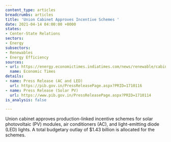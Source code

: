```yaml
---
content_type: articles
breadcrumbs: articles
title: 'Union Cabinet Approves Incentive Schemes '
date: 2021-04-14 04:00:00 +0000
states:
- Center-State Relations
sectors:
- Energy
subsectors:
- Renewables
- Energy Efficiency
sources:
- url: https://energy.economictimes.indiatimes.com/news/renewable/cabinet-okays-rs-4500-crore-pli-scheme-to-boost-solar-equipment-manufacturing/81952568
  name: Economic Times
details:
- name: Press Release (AC and LED)
  url: https://pib.gov.in/PressReleasePage.aspx?PRID=1710116
- name: Press Release (Solar PV)
  url: https://www.pib.gov.in/PressReleasePage.aspx?PRID=1710114
is_analysis: false

---
```

Union cabinet approves production-linked incentive schemes for solar photovoltaic (PV) modules, air conditioners (AC), and light-emitting diode (LED) lights. A total budgetary outlay of $1.43 billion is allocated for the schemes.